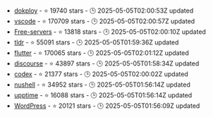 - [dokploy](https://github.com/Dokploy/dokploy) - ⭐ 19740 stars - 🕒 2025-05-05T02:00:53Z updated
- [vscode](https://github.com/microsoft/vscode) - ⭐ 170709 stars - 🕒 2025-05-05T02:00:57Z updated
- [Free-servers](https://github.com/Pawdroid/Free-servers) - ⭐ 13818 stars - 🕒 2025-05-05T02:00:10Z updated
- [tldr](https://github.com/tldr-pages/tldr) - ⭐ 55091 stars - 🕒 2025-05-05T01:59:36Z updated
- [flutter](https://github.com/flutter/flutter) - ⭐ 170065 stars - 🕒 2025-05-05T02:01:12Z updated
- [discourse](https://github.com/discourse/discourse) - ⭐ 43897 stars - 🕒 2025-05-05T01:58:34Z updated
- [codex](https://github.com/openai/codex) - ⭐ 21377 stars - 🕒 2025-05-05T02:00:02Z updated
- [nushell](https://github.com/nushell/nushell) - ⭐ 34952 stars - 🕒 2025-05-05T01:56:14Z updated
- [upptime](https://github.com/upptime/upptime) - ⭐ 16088 stars - 🕒 2025-05-05T01:56:14Z updated
- [WordPress](https://github.com/WordPress/WordPress) - ⭐ 20121 stars - 🕒 2025-05-05T01:56:09Z updated
